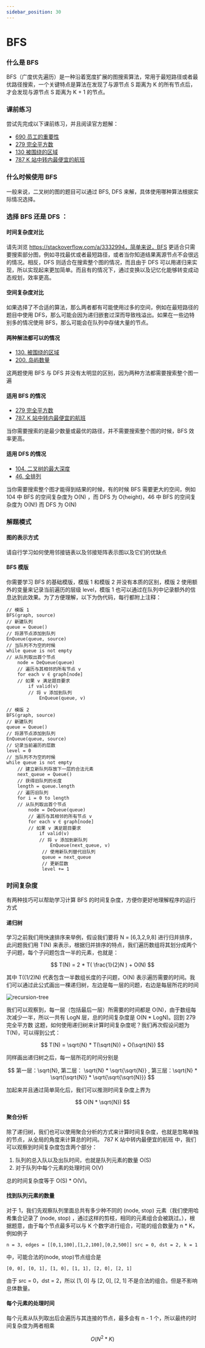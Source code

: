 ```yaml
---
sidebar_position: 30
---
```


# BFS

### 什么是 BFS
BFS（广度优先遍历）是一种沿着宽度扩展的图搜索算法，常用于最短路径或者最优路径搜索，一个关键特点是算法在发现了与源节点 S 距离为 K 的所有节点后，才会发现与源节点 S 距离为 K + 1 的节点。

### 课前练习
尝试先完成以下课前练习，并且阅读官方题解：

- [690 员工的重要性](https://leetcode-cn.com/problems/employee-importance/)
- [279 完全平方数](https://leetcode-cn.com/problems/perfect-squares/)
- [130 被围绕的区域](https://leetcode-cn.com/problems/surrounded-regions/)
- [787 K 站中转内最便宜的航班](https://leetcode-cn.com/problems/cheapest-flights-within-k-stops/)

### 什么时候使用 BFS
一般来说，二叉树的图的题目可以通过 BFS, DFS 来解，具体使用哪种算法根据实际情况选择。

### 选择 BFS 还是 DFS ：

#### 时间复杂度对比

请先浏览 https://stackoverflow.com/a/3332994，简单来说，BFS 更适合只需要搜索部分图，例如寻找最优或者最短路径，或者当你知道结果离源节点不会很远的情况。相反，DFS 则适合在搜索整个图的情况，而且由于 DFS 可以用递归来实现，所以实现起来更加简单。而且有的情况下，通过变换以及记忆化能够转变成动态规划，效率更高。

#### 空间复杂度对比

如果选择了不合适的算法，那么两者都有可能使用过多的空间，例如在最短路径的题目中使用 DFS，那么可能会因为递归嵌套过深而导致栈溢出。如果在一些边特别多的情况使用 BFS，那么可能会在队列中存储大量的节点。

#### 两种解法都可以的情况
- [130. 被围绕的区域](https://leetcode-cn.com/problems/surrounded-regions/)
- [200. 岛屿数量](https://leetcode-cn.com/problems/number-of-islands/)

这两题使用 BFS 与 DFS 并没有太明显的区别，因为两种方法都需要搜索整个图一遍

#### 适用 BFS 的情况
- [279 完全平方数](https://leetcode-cn.com/problems/perfect-squares/)
- [787. K 站中转内最便宜的航班](https://leetcode-cn.com/problems/cheapest-flights-within-k-stops/)

当你需要搜索的是最少数量或最优的路径，并不需要搜索整个图的时候，BFS 效率更高。

#### 适用 DFS 的情况
- [104. 二叉树的最大深度](https://leetcode-cn.com/problems/maximum-depth-of-binary-tree/)
- [46. 全排列](https://leetcode-cn.com/problems/permutations/)

当你需要搜索整个图才能得到结果的时候，有的时候 BFS 需要更大的空间，例如 104 中 BFS 的空间复杂度为 O(N) ，而 DFS 为 O(height)，46 中 BFS 的空间复杂度为 O(N!) 而 DFS 为 O(N)

### 解题模式

#### 图的表示方式
请自行学习如何使用邻接链表以及邻接矩阵表示图以及它们的优缺点

#### BFS 模版

你需要学习 BFS 的基础模版，模版 1 和模版 2 并没有本质的区别，模版 2 使用额外的变量来记录当前遍历的层级 level，模版 1 也可以通过在队列中记录额外的信息达到此效果。为了方便理解，以下为伪代码，每行都附上注释：

	// 模版 1
	BFS(graph, source)
	// 新建队列
	queue = Queue()
	// 将源节点添加到队列
	EnQueue(queue, source)
	// 当队列不为空的时候
	while queue is not empty
	// 从队列取出首个节点
		node = DeQueue(queue)
		// 遍历与其相邻的所有节点 v
		for each v ∈ graph[node]
		// 如果 v 满足题目要求
			if valid(v)
			// 将 v 添加到队列
				EnQueue(queue, v)

	// 模版 2
	BFS(graph, source)
	// 新建队列
	queue = Queue()
	// 将源节点添加到队列
	EnQueue(queue, source)
	// 记录当前遍历的层数
	level = 0
	// 当队列不为空的时候
	while queue is not empty
		// 建立新队列存放下一层的合法元素
		next_queue = Queue()
		// 获得旧队列的长度
		length = queue.length
		// 遍历旧队列
		for i = 0 to length
		// 从队列取出首个节点
			node = DeQueue(queue)
			// 遍历与其相邻的所有节点 v
			for each v ∈ graph[node]
			// 如果 v 满足题目要求
				if valid(v)
				// 将 v 添加到新队列
					EnQueue(next_queue, v)
                 // 使用新队列替代旧队列
                 queue = next_queue
                 // 更新层数
				 level += 1

### 时间复杂度

有两种技巧可以帮助学习计算 BFS 的时间复杂度，方便你更好地理解程序的运行方式

#### 递归树
学习之前我们用快速排序来举例，假设我们要将 N = [6,3,2,9,8] 进行归并排序，此问题我们用  T(N) 来表示，根据归并排序的特点，我们遍历数组将其划分成两个子问题，每个子问题包含一半的元素，也就是：

$$
T(N) = 2 * T( \frac{1}{2}N ) + O(N)
$$

其中 T((1/2)N) 代表包含一半数组长度的子问题，O(N) 表示遍历需要的时间。我们可以通过此公式画出一棵递归树，左边是每一层的问题，右边是每层所花的时间

![recursion-tree](https://cdn.jsdelivr.net/gh/Interview-Science/Book/static/img/algorithm/recursion-tree.svg)

我们可以观察到，每一层（包括最后一层）所需要的时间都是 O(N)，由于数组每次减少一半，所以一共有 LogN 层，总的时间复杂度是 O(N * LogN)。回到 279 完全平方数 这题，如何使用递归树来计算时间复杂度呢？我们再次假设问题为 T(N)，可以得到公式：

$$
T(N) = \sqrt{N} * T(\sqrt{N}) + O(\sqrt{N})
$$

同样画出递归树之后，每一层所花的时间分别是

$$
第一层：\sqrt{N}, 第二层： \sqrt{N} *  \sqrt{\sqrt{N}} , 第三层：\sqrt{N} * \sqrt{\sqrt{N}} *  \sqrt{\sqrt{\sqrt{N}}}  
$$

加起来并且通过简单简化后，我们可以推测时间复杂度上界为 

$$
O(N * \sqrt{N}) 
$$

#### 聚合分析
除了递归树，我们也可以使用聚合分析的方式来计算时间复杂度，也就是忽略单独的节点，从全局的角度来计算总的时间。 787 K 站中转内最便宜的航班 中，我们可以观察到时间复杂度包含两个部分：

1. 队列的总入队以及出队时间，也就是队列元素的数量 O(S)
2. 对于队列中每个元素的处理时间 O(V)

总的时间复杂度等于 O(S) \* O(V)。

#### 找到队列元素的数量
对于 1，我们先观察队列里面总共有多少种不同的 (node, stop) 元素（我们使用哈希集合记录了 (node, stop) ，通过这样的剪枝，相同的元素组合会被跳过。），根据题意，由于每个节点最多可以与 K 个数字进行组合，可能的组合数量为 n * K，例如例子

    n = 3, edges = [[0,1,100],[1,2,100],[0,2,500]] src = 0, dst = 2, k = 1

中，可能合法的(node, stop)节点组合是

    [0, 0], [0, 1], [1, 0], [1, 1], [2, 0], [2, 1]

由于 src = 0，dst = 2，所以 [1, 0] 与 [2, 0], [2, 1] 不是合法的组合。但是不影响总体数量。

#### 每个元素的处理时间
每个元素从队列取出后会遍历与其连接的节点，最多会有 n - 1 个，所以最终的时间复杂度为两者相乘

$$
O(N^{2} * K) 
$$
